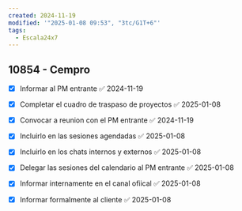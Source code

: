 ```yaml
---
created: 2024-11-19
modified: '"2025-01-08 09:53", "3tc/G1T+6"'
tags:
  - Escala24x7
---
```

## 10854 - Cempro

- [x] Informar al PM entrante ✅ 2024-11-19
- [x] Completar el cuadro de traspaso de proyectos ✅ 2025-01-08
- [x] Convocar a reunion con el PM entrante ✅ 2024-11-19
- [x] Incluirlo en las sesiones agendadas ✅ 2025-01-08
- [x] Incluirlo en los chats internos y externos ✅ 2025-01-08
- [x] Delegar las sesiones del calendario al PM entrante ✅ 2025-01-08
- [x] Informar internamente en el canal ofiical ✅ 2025-01-08
- [x] Informar formalmente al cliente ✅ 2025-01-08


